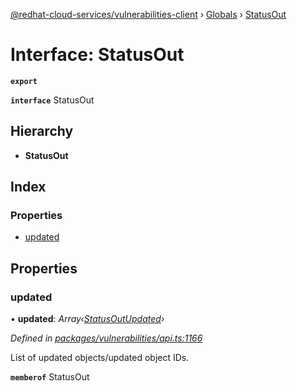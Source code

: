 [@redhat-cloud-services/vulnerabilities-client](../README.md) › [Globals](../globals.md) › [StatusOut](statusout.md)

# Interface: StatusOut

**`export`** 

**`interface`** StatusOut

## Hierarchy

* **StatusOut**

## Index

### Properties

* [updated](statusout.md#updated)

## Properties

###  updated

• **updated**: *Array‹[StatusOutUpdated](statusoutupdated.md)›*

*Defined in [packages/vulnerabilities/api.ts:1166](https://github.com/RedHatInsights/javascript-clients/blob/master/packages/vulnerabilities/api.ts#L1166)*

List of updated objects/updated object IDs.

**`memberof`** StatusOut

